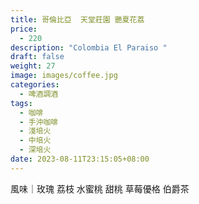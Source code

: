 ```yaml
---
title: 哥倫比亞  天堂莊園 艷夏花荔
price:
  - 220
description: "Colombia El Paraiso "
draft: false
weight: 27
image: images/coffee.jpg
categories:
  - 啤酒調酒
tags:
  - 咖啡
  - 手沖咖啡
  - 淺培火
  - 中培火
  - 深培火
date: 2023-08-11T23:15:05+08:00
---
```

 風味｜玫瑰 荔枝 水蜜桃 甜桃 草莓優格 伯爵茶
